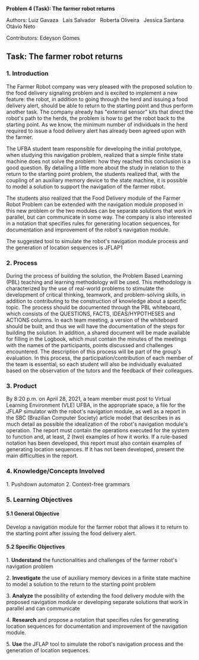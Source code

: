 ﻿ **Problem 4 (Task): The farmer robot returns**
 
 Authors: Luiz Gavaza &nbsp; Lais Salvador &nbsp; Roberta Oliveira &nbsp; Jessica Santana &nbsp; Otávio Neto
 
 Contributors: Edeyson Gomes
 
## Task: The farmer robot returns

### **1. Introduction**

The Farmer Robot company was very pleased with the proposed solution to the food delivery signaling problem and is excited to implement a new feature: the robot, in addition to going through the herd and issuing a food delivery alert, should be able to return to the starting point and thus perform another task. The company already has "external sensor" kits that direct the robot's path to the herds, the problem is how to get the robot back to the starting point. As we know, the minimum number of individuals in the herd required to issue a food delivery alert has already been agreed upon with the farmer.

The UFBA student team responsible for developing the initial prototype, when studying this navigation problem, realized that a simple finite state machine does not solve the problem: how they reached this conclusion is a good question. By detailing a little more about the study in relation to the return to the starting point problem, the students realized that, with the coupling of an auxiliary memory device to the state machine, it is possible to model a solution to support the navigation of the farmer robot.

The students also realized that the Food Delivery module of the Farmer Robot Problem can be extended with the navigation module proposed in this new problem or the two modules can be separate solutions that work in parallel, but can communicate in some way. The company is also interested in a notation that specifies rules for generating location sequences, for documentation and improvement of the robot's navigation module.

The suggested tool to simulate the robot's navigation module process and the generation of location sequences is JFLAP1


### **2. Process**
During the process of building the solution, the Problem Based Learning (PBL) teaching and learning methodology will be used. This methodology is characterized by the use of real-world problems to stimulate the development of critical thinking, teamwork, and problem-solving skills, in addition to contributing to the construction of knowledge about a specific topic.
The process should be documented through the PBL whiteboard, which consists of the QUESTIONS, FACTS, IDEAS/HYPOTHESES and ACTIONS columns. In each team meeting, a version of the whiteboard should be built, and thus we will have the documentation of the steps for building the solution. In addition, a shared document will be made available for filling in the Logbook, which must contain the minutes of the meetings with the names of the participants, points discussed and challenges encountered. The description of this process will be part of the group's evaluation. In this process, the participation/contribution of each member of the team is essential, so each student will also be individually evaluated based on the observation of the tutors and the feedback of their colleagues.


### **3. Product**
By 8:20 p.m. on April 28, 2021, a team member must post to Virtual Learning Environment (VLE) UFBA, in the appropriate space, a file for the JFLAP simulator with the robot's navigation module, as well as a report in the SBC (Brazilian Computer Society) article model that describes in as much detail as possible the idealization of the robot's navigation module's operation. The report must contain the operations executed for the system to function and, at least, 2 (two) examples of how it works. If a rule-based notation has been developed, this report must also contain examples of generating location sequences. If it has not been developed, present the main difficulties in the report.


### **4. Knowledge/Concepts Involved**
1\. Pushdown automaton
2\. Context-free grammars

   
### **5. Learning Objectives** 

#### **5.1 General Objective**

Develop a navigation module for the farmer robot that allows it to return to the starting point after issuing the food delivery alert.

#### **5.2 Specific Objectives**

1\. **Understand** the functionalities and challenges of the farmer robot's navigation problem

2\. **Investigate** the use of auxiliary memory devices in a finite state machine to model a solution to the return to the starting point problem

3\. **Analyze** the possibility of extending the food delivery module with the proposed navigation module or developing separate solutions that work in parallel and can communicate

4\. **Research** and propose a notation that specifies rules for generating location sequences for documentation and improvement of the navigation module.

5\. **Use** the JFLAP tool to simulate the robot's navigation process and the generation of location sequences.



